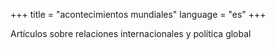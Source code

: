+++
title = "acontecimientos mundiales"
language = "es"
+++

Artículos sobre relaciones internacionales y política global
